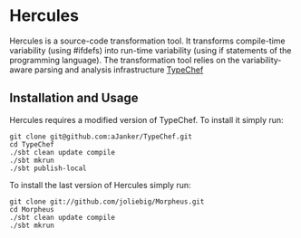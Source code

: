 Hercules
========

Hercules is a source-code transformation tool.
It transforms compile-time variability (using #ifdefs) into run-time variability (using if statements of the programming language).
The transformation tool relies on the variability-aware parsing and analysis infrastructure [TypeChef](https://ckaestne.github.io/TypeChef/)


Installation and Usage
----------------------

Hercules requires a modified version of TypeChef. To install it simply run:

    git clone git@github.com:aJanker/TypeChef.git
    cd TypeChef
    ./sbt clean update compile
    ./sbt mkrun
    ./sbt publish-local

To install the last version of Hercules simply run:

    git clone git://github.com/joliebig/Morpheus.git
    cd Morpheus
    ./sbt clean update compile
    ./sbt mkrun
